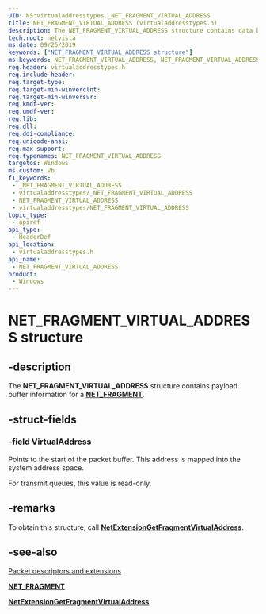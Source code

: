```yaml
---
UID: NS:virtualaddresstypes._NET_FRAGMENT_VIRTUAL_ADDRESS
title: NET_FRAGMENT_VIRTUAL_ADDRESS (virtualaddresstypes.h)
description: The NET_FRAGMENT_VIRTUAL_ADDRESS structure contains data buffer information for a NET_FRAGMENT.
tech.root: netvista
ms.date: 09/26/2019
keywords: ["NET_FRAGMENT_VIRTUAL_ADDRESS structure"]
ms.keywords: NET_FRAGMENT_VIRTUAL_ADDRESS, NET_FRAGMENT_VIRTUAL_ADDRESS,
req.header: virtualaddresstypes.h
req.include-header: 
req.target-type: 
req.target-min-winverclnt: 
req.target-min-winversvr: 
req.kmdf-ver: 
req.umdf-ver: 
req.lib: 
req.dll: 
req.ddi-compliance: 
req.unicode-ansi: 
req.max-support: 
req.typenames: NET_FRAGMENT_VIRTUAL_ADDRESS
targetos: Windows
ms.custom: Vb
f1_keywords:
 - _NET_FRAGMENT_VIRTUAL_ADDRESS
 - virtualaddresstypes/_NET_FRAGMENT_VIRTUAL_ADDRESS
 - NET_FRAGMENT_VIRTUAL_ADDRESS
 - virtualaddresstypes/NET_FRAGMENT_VIRTUAL_ADDRESS
topic_type:
 - apiref
api_type:
 - HeaderDef
api_location:
 - virtualaddresstypes.h
api_name:
 - NET_FRAGMENT_VIRTUAL_ADDRESS
product:
 - Windows
---
```


# NET_FRAGMENT_VIRTUAL_ADDRESS structure


## -description

The **NET_FRAGMENT_VIRTUAL_ADDRESS** structure contains payload buffer information for a [**NET_FRAGMENT**](../fragment/ns-fragment-_net_fragment.md).

## -struct-fields

### -field VirtualAddress

Points to the start of the packet buffer. This address is mapped into the system address space.

For transmit queues, this value is read-only.

## -remarks

To obtain this structure, call [**NetExtensionGetFragmentVirtualAddress**](../virtualaddress/nf-virtualaddress-netextensiongetfragmentvirtualaddress.md).

## -see-also

[Packet descriptors and extensions](/windows-hardware/drivers/netcx/packet-descriptors-and-extensions)

[**NET_FRAGMENT**](../fragment/ns-fragment-_net_fragment.md)

[**NetExtensionGetFragmentVirtualAddress**](../virtualaddress/nf-virtualaddress-netextensiongetfragmentvirtualaddress.md)

